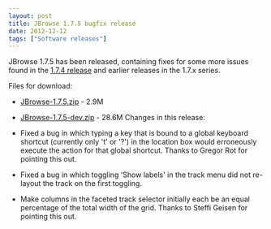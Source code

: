 ```yaml
---
layout: post
title: JBrowse 1.7.5 bugfix release
date: 2012-12-12
tags: ["Software releases"]
---
```


JBrowse 1.7.5 has been released, containing fixes for some more issues found in the [1.7.4 release](http://jbrowse.org/jbrowse-1-7-4-bugfix-release/ "JBrowse 1.7.4 bugfix release") and earlier releases in the 1.7.x series.

Files for download:

*   [JBrowse-1.7.5.zip](/wordpress/wp-content/plugins/download-monitor/download.php?id=35 "download JBrowse-1.7.5.zip") - 2.9M
*   [JBrowse-1.7.5-dev.zip](http://jbrowse.org/wordpress/wp-content/plugins/download-monitor/download.php?id=36 "download JBrowse-1.7.5-dev.zip") - 28.6M
Changes in this release:

*   Fixed a bug in which typing a key that is bound to a global
keyboard shortcut (currently only 't' or '?') in the location box
would erroneously execute the action for that global shortcut.
Thanks to Gregor Rot for pointing this out.

*   Fixed a bug in which toggling 'Show labels' in the track menu did
not re-layout the track on the first toggling.

*   Make columns in the faceted track selector initially each be an
equal percentage of the total width of the grid.  Thanks to Steffi
Geisen for pointing this out.